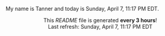My name is Tanner and today is Sunday, April 7, 11:17 PM EDT.

<p align="center">This <i>README</i> file is generated <b>every 3 hours</b>!</br>Last refresh: Sunday, April 7, 11:17 PM EDT<br /></p>
